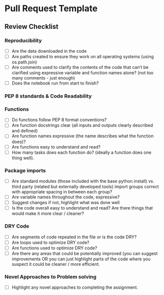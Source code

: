 # Pull Request Template

## Review Checklist

### Reproducibility 
- [ ] Are the data downloaded in the code
- [ ] Are paths created to ensure they work on all operating systems (using  os.path.join)
- [ ] Are comments used to clarify the contents of the code that can’t be clarified using expressive variable and function names alone? (not too many comments - just enough)
- [ ] Does the notebook run from start to finish?

### PEP 8 standards & Code Readability
### Functions
- [ ] Do functions follow PEP 8 format conventions?
- [ ] Are function docstrings clear (all  inputs and outputs clearly  described and defined)
- [ ] Are function names expressive (the name describes what the function does)?
- [ ] Are functions easy to understand and read?
- [ ] How many tasks does each function do? (ideally a function does one thing well).
### Package imports
- [ ] Are standard modules (those included with the base  python install) vs. third party (related but externally developed tools) import groups correct with appropriate spacing in between each group?
- [ ] Are variable names throughout the code, expressive?
- [ ] Suggest changes if not, highlight what was done well
- [ ] Is the code overall easy to understand and read? Are there things that would make it more clear / cleaner?

### DRY Code
- [ ] Are segments of code repeated in the file or is the code DRY?
- [ ] Are loops used to optimize DRY code?
- [ ] Are functions used to optimize DRY code?
- [ ] Are there any areas that could be potentially improved (you can suggest improvements OR you can just highlight parts of the code where you suspect it could  be cleaner / more efficient.

### Novel Approaches to Problem solving
- [ ] Highlight any novel approaches to completing the assignment. 

